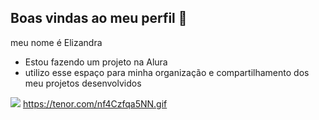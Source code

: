 ## Boas vindas ao meu perfil 💙

 meu nome é Elizandra 

 - Estou fazendo um projeto na Alura
 - utilizo esse espaço para minha organização e compartilhamento dos meu projetos desenvolvidos


![](https:/?tenor.com/nf4Czfqa5NN.gif)
https://tenor.com/nf4Czfqa5NN.gif
